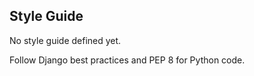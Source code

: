 ## Style Guide

No style guide defined yet.

Follow Django best practices and PEP 8 for Python code.
